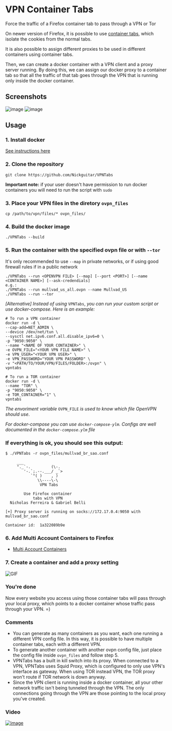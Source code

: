 # VPN Container Tabs
Force the traffic of a Firefox container tab to pass through a VPN or Tor

On newer version of Firefox, it is possible to use [container tabs](https://support.mozilla.org/en-US/kb/containers), which isolate the cookies from the normal tabs.

It is also possible to assign different proxies to be used in different containers using container tabs.

Then, we can create a docker container with a VPN client and a proxy server running. By doing this, we can assign our docker proxy to a container tab so that all the traffic of that tab goes through the VPN that is running only inside the docker container.

## Screenshots

![image](https://user-images.githubusercontent.com/3837916/137650333-093842d5-f6a0-4fe9-8f0b-769a8dbc9bdb.png)
![image](https://user-images.githubusercontent.com/3837916/137136513-26b4cd53-c8cc-4486-94e1-92d16332bdc0.png)


## Usage

### 1. Install docker
[See instructions here](https://docs.docker.com/engine/install/)

### 2. Clone the repository
```
git clone https://github.com/Nickguitar/VPNTabs
```
**Important note:** if your user doesn't have permission to run docker containers you will need to run the script with `sudo`

### 3. Place your VPN files in the diretory `ovpn_files`
```
cp /path/to/vpn/files/* ovpn_files/
```

### 4. Build the docker image
```
./VPNTabs --build
```
### 5. Run the container with the specified ovpn file or with `--tor`
It's only recommended to use `--map` in private networks, or if using good firewall rules if in a public network
```
./VPNTabs --run <OPENVPN FILE> [--map] [--port <PORT>] [--name <CONTAINER NAME>] [--ask-credendials]
e.g.:
./VPNTabs --run mullvad_us_all.ovpn --name Mullvad_US
./VPNTabs --run --tor
```

*[Alternative] Instead of using* `VPNTabs`, *you can run your custom script or use docker-compose. Here is an example:*
```
# To run a VPN container
docker run -d \
--cap-add=NET_ADMIN \
--device /dev/net/tun \
--sysctl net.ipv6.conf.all.disable_ipv6=0 \
-p "9050:9050" \
--name "<NAME OF YOUR CONTAINER>" \
-e OVPN_FILE="<YOUR VPN FILE NAME>" \
-e VPN_USER="<YOUR VPN USER>" \
-e VPN_PASSWORD="YOUR VPN PASSWORD" \
-v "<PATH/TO/YOUR/VPN/FILES/FOLDER>:/ovpn" \
vpntabs

# To run a TOR container
docker run -d \
--name "TOR" \
-p "9050:9050" \
-e TOR_CONTAINER="1" \
vpntabs
```
*The envoriment variable* `OVPN_FILE` *is used to know which file OpenVPN should use*.

*For docker-compose you can use `docker-compose-ylm`. Configs are well documented in the `docker-compose.ylm` file*

### If everything is ok, you should see this output:
```
$ ./VPNTabs -r ovpn_files/mullvad_br_sao.conf

     ___
     "._`-.         (\-.
        '-.`;.--.___/ _`>
           `"( )    , ) 
              \\----\-\
               VPN Tabs

        Use Firefox container
            tabs with VPN
  Nicholas Ferreira & Gabriel Belli

[+] Proxy server is running on socks://172.17.0.4:9050 with mullvad_br_sao.conf

Container id:  1a322089b9e
```

### 6. Add Multi Account Containers to Firefox

- [Multi Account Containers](https://addons.mozilla.org/en-US/firefox/addon/multi-account-containers/)

### 7. Create a container and add a proxy setting

![GIF](https://user-images.githubusercontent.com/14808000/156259185-110ce85d-daa4-4087-b530-7c48c4487108.gif)

### You're done

Now every website you access using those container tabs will pass through your local proxy, which points to a docker container whose traffic pass through your VPN. =)

### Comments

- You can generate as many containers as you want, each one running a different VPN config file. In this way, it is possible to have multiple container tabs, each with a different VPN.
- To generate another container with another ovpn config file, just place the config file inside `ovpn_files` and follow step 5.
- VPNTabs has a built in kill switch into its proxy. When connected to a VPN, VPNTabs uses Squid Proxy, which is configured to only use VPN's interface as gateway. When using TOR instead VPN, the TOR proxy won't route if TOR network is down anyway.
- Since the VPN client is running inside a docker container, all your other network traffic isn't being tunneled through the VPN. The only connections going through the VPN are those pointing to the local proxy you've created.

### Video

[![image](https://user-images.githubusercontent.com/3837916/139519441-5124bb99-3460-4ef6-8959-fc3a2f2c5e6e.png)](https://www.youtube.com/watch?v=1JmR-XJ0Ug0)
